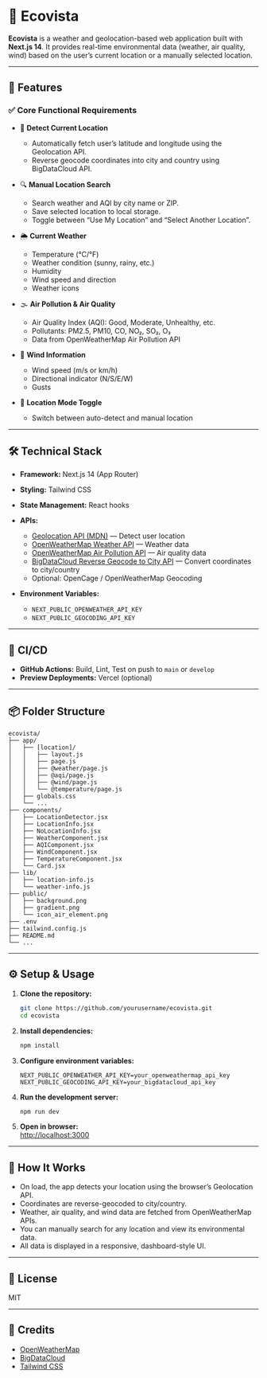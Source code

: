 # 🌱 Ecovista

**Ecovista** is a weather and geolocation-based web application built with **Next.js 14**. It provides real-time environmental data (weather, air quality, wind) based on the user’s current location or a manually selected location.

---

## 🚀 Features

### ✅ Core Functional Requirements

- 📍 **Detect Current Location**

  - Automatically fetch user’s latitude and longitude using the Geolocation API.
  - Reverse geocode coordinates into city and country using BigDataCloud API.

- 🔍 **Manual Location Search**

  - Search weather and AQI by city name or ZIP.
  - Save selected location to local storage.
  - Toggle between “Use My Location” and “Select Another Location”.

- 🌦️ **Current Weather**

  - Temperature (°C/°F)
  - Weather condition (sunny, rainy, etc.)
  - Humidity
  - Wind speed and direction
  - Weather icons

- 🌫️ **Air Pollution & Air Quality**

  - Air Quality Index (AQI): Good, Moderate, Unhealthy, etc.
  - Pollutants: PM2.5, PM10, CO, NO₂, SO₂, O₃
  - Data from OpenWeatherMap Air Pollution API

- 💨 **Wind Information**

  - Wind speed (m/s or km/h)
  - Directional indicator (N/S/E/W)
  - Gusts

- 🧭 **Location Mode Toggle**
  - Switch between auto-detect and manual location

---

## 🛠️ Technical Stack

- **Framework:** Next.js 14 (App Router)
- **Styling:** Tailwind CSS
- **State Management:** React hooks 
- **APIs:**

  - [Geolocation API (MDN)](https://developer.mozilla.org/en-US/docs/Web/API/Geolocation_API) — Detect user location
  - [OpenWeatherMap Weather API](https://openweathermap.org/api) — Weather data
  - [OpenWeatherMap Air Pollution API](https://openweathermap.org/api/air-pollution) — Air quality data
  - [BigDataCloud Reverse Geocode to City API](https://www.bigdatacloud.com/free-api/free-reverse-geocode-to-city-api) — Convert coordinates to city/country
  - Optional: OpenCage / OpenWeatherMap Geocoding

- **Environment Variables:**
  - `NEXT_PUBLIC_OPENWEATHER_API_KEY`
  - `NEXT_PUBLIC_GEOCODING_API_KEY`

---

## 🧪 CI/CD

- **GitHub Actions:** Build, Lint, Test on push to `main` or `develop`
- **Preview Deployments:** Vercel (optional)

---

## 📦 Folder Structure

```
ecovista/
├── app/
│   ├── [location]/
│   │   ├── layout.js
│   │   ├── page.js
│   │   ├── @weather/page.js
│   │   ├── @aqi/page.js
│   │   ├── @wind/page.js
│   │   └── @temperature/page.js
│   ├── globals.css
│   └── ...
├── components/
│   ├── LocationDetector.jsx
│   ├── LocationInfo.jsx
│   ├── NoLocationInfo.jsx
│   ├── WeatherComponent.jsx
│   ├── AQIComponent.jsx
│   ├── WindComponent.jsx
│   ├── TemperatureComponent.jsx
│   └── Card.jsx
├── lib/
│   ├── location-info.js
│   └── weather-info.js
├── public/
│   ├── background.png
│   ├── gradient.png
│   └── icon_air_element.png
├── .env
├── tailwind.config.js
├── README.md
└── ...
```

---

## ⚙️ Setup & Usage

1. **Clone the repository:**

   ```bash
   git clone https://github.com/yourusername/ecovista.git
   cd ecovista
   ```

2. **Install dependencies:**

   ```bash
   npm install
   ```

3. **Configure environment variables:**

   ```
   NEXT_PUBLIC_OPENWEATHER_API_KEY=your_openweathermap_api_key
   NEXT_PUBLIC_GEOCODING_API_KEY=your_bigdatacloud_api_key
   ```

4. **Run the development server:**

   ```bash
   npm run dev
   ```

5. **Open in browser:**  
   [http://localhost:3000](http://localhost:3000)

---

## 📝 How It Works

- On load, the app detects your location using the browser’s Geolocation API.
- Coordinates are reverse-geocoded to city/country.
- Weather, air quality, and wind data are fetched from OpenWeatherMap APIs.
- You can manually search for any location and view its environmental data.
- All data is displayed in a responsive, dashboard-style UI.

---

## 📄 License

MIT

---

## 🙏 Credits

- [OpenWeatherMap](https://openweathermap.org/)
- [BigDataCloud](https://www.bigdatacloud.com/)
- [Tailwind CSS](https://tailwindcss.com/)
